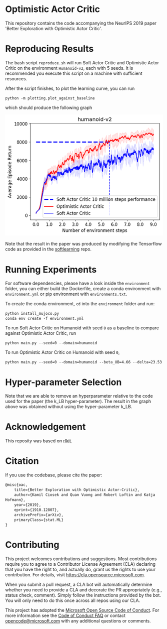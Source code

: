 # Optimistic Actor Critic

This repository contains the code accompanying the NeurIPS 2019 paper 'Better Exploration with Optimistic Actor Critic'.

# Reproducing Results

The bash script ```reproduce.sh``` will run Soft Actor Critic and Optimistic Actor Critic on the environment ```Humanoid-v2```, each with 5 seeds. It is recommended you execute this script on a machine with sufficient resources.

After the script finishes, to plot the learning curve, you can run

```
python -m plotting.plot_against_baseline
```

which should produce the following graph

![oac_vs_sac](humanoid-v2_formal_fig_True.png)

Note that the result in the paper was produced by modifying the Tensorflow code as provided in the [softlearning](https://github.com/rail-berkeley/softlearning) repo.

# Running Experiments

For software dependencies, please have a look inside the ```environment``` folder, you can either build the Dockerfile, create a conda environment with ```environment.yml``` or pip environment with ```environments.txt```.

To create the conda environment, ```cd``` into the ```environment``` folder and run:

```
python install_mujoco.py
conda env create -f environment.yml
```

To run Soft Actor Critic on Humanoid with seed ```0``` as a baseline to compare against Optimistic Actor Critic, run

```
python main.py --seed=0 --domain=humanoid
```

To run Optimistic Actor Critic on Humanoid with seed ```0```,

```
python main.py --seed=0 --domain=humanoid --beta_UB=4.66 --delta=23.53
```

# Hyper-parameter Selection

Note that we are able to remove an hyperparameter relative to the code used for the paper (the k_LB hyper-parameter). The result in the graph above was obtained without using the hyper-parameter k_LB.

# Acknowledgement

This reposity was based on [rlkit](https://github.com/vitchyr/rlkit).

# Citation

If you use the codebase, please cite the paper:

```
@misc{oac,
    title={Better Exploration with Optimistic Actor-Critic},
    author={Kamil Ciosek and Quan Vuong and Robert Loftin and Katja Hofmann},
    year={2019},
    eprint={1910.12807},
    archivePrefix={arXiv},
    primaryClass={stat.ML}
}
```

# Contributing

This project welcomes contributions and suggestions.  Most contributions require you to agree to a
Contributor License Agreement (CLA) declaring that you have the right to, and actually do, grant us
the rights to use your contribution. For details, visit https://cla.opensource.microsoft.com.

When you submit a pull request, a CLA bot will automatically determine whether you need to provide
a CLA and decorate the PR appropriately (e.g., status check, comment). Simply follow the instructions
provided by the bot. You will only need to do this once across all repos using our CLA.

This project has adopted the [Microsoft Open Source Code of Conduct](https://opensource.microsoft.com/codeofconduct/).
For more information see the [Code of Conduct FAQ](https://opensource.microsoft.com/codeofconduct/faq/) or
contact [opencode@microsoft.com](mailto:opencode@microsoft.com) with any additional questions or comments.
